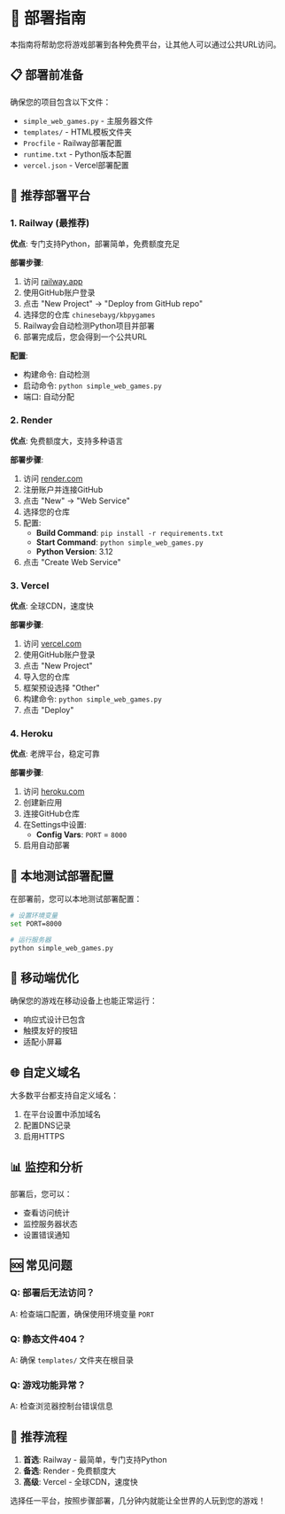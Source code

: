 # 🚀 部署指南

本指南将帮助您将游戏部署到各种免费平台，让其他人可以通过公共URL访问。

## 📋 部署前准备

确保您的项目包含以下文件：
- `simple_web_games.py` - 主服务器文件
- `templates/` - HTML模板文件夹
- `Procfile` - Railway部署配置
- `runtime.txt` - Python版本配置
- `vercel.json` - Vercel部署配置

## 🌟 推荐部署平台

### 1. Railway (最推荐)

**优点**: 专门支持Python，部署简单，免费额度充足

**部署步骤**:
1. 访问 [railway.app](https://railway.app)
2. 使用GitHub账户登录
3. 点击 "New Project" → "Deploy from GitHub repo"
4. 选择您的仓库 `chinesebayg/kbpygames`
5. Railway会自动检测Python项目并部署
6. 部署完成后，您会得到一个公共URL

**配置**:
- 构建命令: 自动检测
- 启动命令: `python simple_web_games.py`
- 端口: 自动分配

### 2. Render

**优点**: 免费额度大，支持多种语言

**部署步骤**:
1. 访问 [render.com](https://render.com)
2. 注册账户并连接GitHub
3. 点击 "New" → "Web Service"
4. 选择您的仓库
5. 配置:
   - **Build Command**: `pip install -r requirements.txt`
   - **Start Command**: `python simple_web_games.py`
   - **Python Version**: 3.12
6. 点击 "Create Web Service"

### 3. Vercel

**优点**: 全球CDN，速度快

**部署步骤**:
1. 访问 [vercel.com](https://vercel.com)
2. 使用GitHub账户登录
3. 点击 "New Project"
4. 导入您的仓库
5. 框架预设选择 "Other"
6. 构建命令: `python simple_web_games.py`
7. 点击 "Deploy"

### 4. Heroku

**优点**: 老牌平台，稳定可靠

**部署步骤**:
1. 访问 [heroku.com](https://heroku.com)
2. 创建新应用
3. 连接GitHub仓库
4. 在Settings中设置:
   - **Config Vars**: `PORT` = `8000`
5. 启用自动部署

## 🔧 本地测试部署配置

在部署前，您可以本地测试部署配置：

```bash
# 设置环境变量
set PORT=8000

# 运行服务器
python simple_web_games.py
```

## 📱 移动端优化

确保您的游戏在移动设备上也能正常运行：
- 响应式设计已包含
- 触摸友好的按钮
- 适配小屏幕

## 🌐 自定义域名

大多数平台都支持自定义域名：
1. 在平台设置中添加域名
2. 配置DNS记录
3. 启用HTTPS

## 📊 监控和分析

部署后，您可以：
- 查看访问统计
- 监控服务器状态
- 设置错误通知

## 🆘 常见问题

### Q: 部署后无法访问？
A: 检查端口配置，确保使用环境变量 `PORT`

### Q: 静态文件404？
A: 确保 `templates/` 文件夹在根目录

### Q: 游戏功能异常？
A: 检查浏览器控制台错误信息

## 🎯 推荐流程

1. **首选**: Railway - 最简单，专门支持Python
2. **备选**: Render - 免费额度大
3. **高级**: Vercel - 全球CDN，速度快

选择任一平台，按照步骤部署，几分钟内就能让全世界的人玩到您的游戏！
